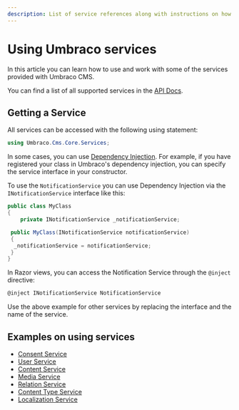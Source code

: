 ```yaml
---
description: List of service references along with instructions on how to use them, as well as some examples for better understanding.
---
```


# Using Umbraco services

In this article you can learn how to use and work with some of the services provided with Umbraco CMS.

You can find a list of all supported services in the [API Docs](https://apidocs.umbraco.com/v14/csharp/api/Umbraco.Cms.Core.Services.html).

## Getting a Service

All services can be accessed with the following using statement:

```csharp
using Umbraco.Cms.Core.Services;
```

In some cases, you can use [Dependency Injection](https://learn.microsoft.com/en-us/dotnet/core/extensions/dependency-injection). For example, if you have registered your class in Umbraco's dependency injection, you can specify the service interface in your constructor.

To use the `NotificationService` you can use Dependency Injection via the `INotificationService` interface like this:

```csharp
public class MyClass
{
    private INotificationService _notificationService;

 public MyClass(INotificationService notificationService)
 {
  _notificationService = notificationService;
 }
}
```

In Razor views, you can access the Notification Service through the `@inject` directive:

```csharp
@inject INotificationService NotificationService
```

Use the above example for other services by replacing the interface and the name of the service.

## Examples on using services

* [Consent Service](./consentservice.md)
* [User Service](./userservice.md)
* [Content Service](./contentservice.md)
* [Media Service](./mediaservice.md)
* [Relation Service](./relationservice.md)
* [Content Type Service](./contenttypeservice.md)
* [Localization Service](./localizationservice.md)

